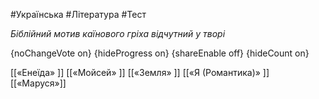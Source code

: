 #Українська #Література #Тест

*Біблійний мотив каїнового гріха відчутний у творі*

{noChangeVote on}
{hideProgress on}
{shareEnable off}
{hideCount on}

[[«Енеїда» ]]
[[«Мойсей» ]]
[[«Земля» ]]
[[«Я (Романтика)» ]]
[[«Маруся»]]
